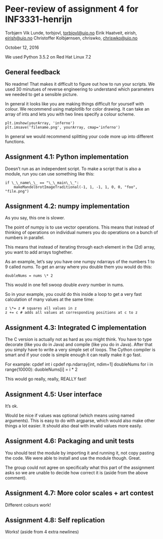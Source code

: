 # Peer-review of assignment 4 for INF3331-henrijn

Torbjørn Vik Lunde, torbjovl, torbjovl@uio.no 
Eirik Haatveit, eirish, eirish@uio.no 
Christoffer Kolbjørnsen, chriswko, chriswko@uio.no 

October 12, 2016 

We used Python 3.5.2 on Red Hat Linux 7.2

## General feedback 

No readme! That makes it difficult to figure out how to run your scripts. We used 30 minutues of reverse engineering to understand which parameters we needed to get a sensible picture.

In general it looks like you are making things difficult for yourself with colour. We recommend using matplotlib for color drawing. It can take an array of ints and lets you with two lines specify a colour scheme.

    plt.imshow(yourArray, 'inferno')
    plt.imsave('filename.png', yourArray, cmap='inferno')

In general we would recommend splitting your code more up into different functions.

## Assignment 4.1: Python implementation 
Doesn’t run as an independent script. To make a script that is also a module, run you can use something like this:

    if \_\_name\_\_ == "\_\_main\_\_":
        makeMandelbrotImageTraditional(-1, 1, -1, 1, 0, 0, "foo", "file.png")

## Assignment 4.2: numpy implementation 

As you say, this one is slower.

The point of numpy is to use vector operations. This means that instead of thinking of operations on individual numers you do operations on a bunch of numbers in parallel.

This means that instead of iterating through each element in the (2d) array, you want to add arrays toghether.

As an example, let’s say you have one numpy ndarrays of the numbers 1 to 9 called *nums*. To get an array where you double them you would do this:

    doubleNums = nums \* 2

This would in one fell swoop double *every* number in nums.

So in your example, you could do this inside a loop to get a very fast calculation of many values at the same time:

    z \*= z # squares all values in z
    z += c # adds all values at corresponding positions at c to z

## Assignment 4.3: Integrated C implementation 
The C version is actually not as hard as you might think. You have to type decorate (like you do in Java) and compile (like you do in Java). After that you simply have to write a very simple set of loops. The Cython compiler is smart and if your code is simple enough it can really make it go fast.

For example:
    cpdef int i
    cpdef np.ndarray\[int, ndim=1\] doubleNums
        for i in range(10000):
            duobleNums\[i\] = i \* 2

This would go really, really, REALLY fast!

## Assignment 4.5: User interface 
It’s ok.

Would be nice if values was optional (which means using named arguments).
This is easy to do with argparse, which would also make other things a lot easier. It should also deal with invalid values more easily.

## Assignment 4.6: Packaging and unit tests 
You should test the module by importing it and running it, not copy pasting the code. We were able to install and use the module though. Great.

The group could not agree on specifically what this part of the assignment asks so we are unable to decide how correct it is (aside from the above comment).

## Assignment 4.7: More color scales + art contest 
Different colours work!

## Assignment 4.8: Self replication 
Works! (aside from 4 extra newlines)





